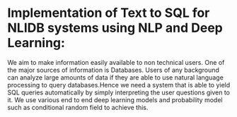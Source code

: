 # Implementation of Text to SQL for NLIDB systems using NLP and Deep Learning:
We aim to make information easily available to non technical users. One of the major sources
of information is Databases. Users of any background can analyze large amounts of data
if they are able to use natural language processing to query databases.Hence we need a
system that is able to yield SQL queries automatically by simply interpreting the user questions
given to it. We use various end to end deep learning models and probability model such as
conditional random field to achieve this.
